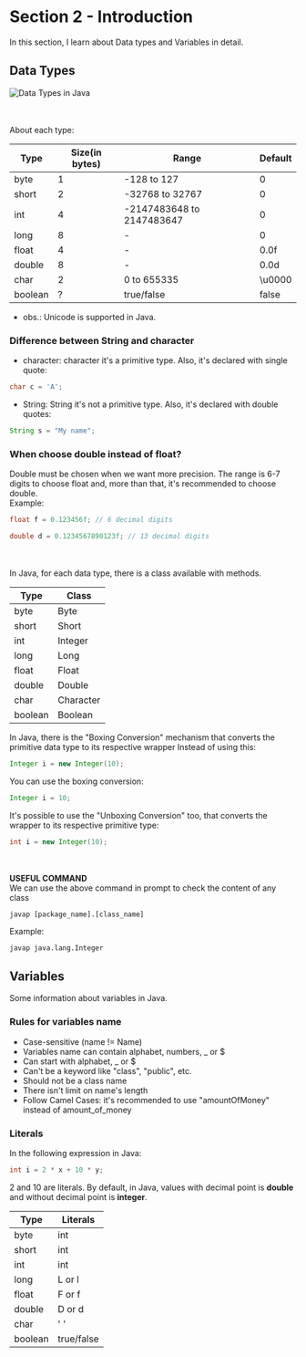 # Section 2 - Introduction
 In this section, I learn about Data types and Variables in detail.
 
## Data Types

![Data Types in Java](https://media.geeksforgeeks.org/wp-content/cdn-uploads/20191105111644/Data-types-in-Java.jpg)

<br><br>
About each type:

| Type    | Size(in bytes) | Range                     | Default |
|---------|----------------|---------------------------|---------|
| byte    | 1              | -128 to 127               | 0       |
| short   | 2              | -32768 to 32767           | 0       |
| int     | 4              | -2147483648 to 2147483647 | 0       |
| long    | 8              | -                         | 0       |
| float   | 4              | -                         | 0.0f    |
| double  | 8              | -                         | 0.0d    |
| char    | 2              | 0 to 655335               | \u0000  |
| boolean | ?              | true/false                | false   |

* obs.: Unicode is supported in Java.

### Difference between String and character
* character: character it's a primitive type. Also, it's declared with single quote:
```java
char c = 'A';    
```

* String: String it's not a primitive type. Also, it's declared with double quotes:
```java
String s = "My name";
```
### When choose double instead of float?
Double must be chosen when we want more precision. The range is 6-7 digits to choose float and, more than that, it's recommended to choose double.
<br> Example:
```java
float f = 0.123456f; // 6 decimal digits

double d = 0.1234567890123f; // 13 decimal digits
```

<br><br>
In Java, for each data type, there is a class available with methods.

| Type    | Class     |
|---------|-----------|
| byte    | Byte      |
| short   | Short     |
| int     | Integer   |
| long    | Long      |
| float   | Float     |
| double  | Double    |
| char    | Character |
| boolean | Boolean   |

In Java, there is the "Boxing Conversion" mechanism that converts the primitive data type to its respective wrapper
Instead of using this:
```java
Integer i = new Integer(10);
```

You can use the boxing conversion:
```java
Integer i = 10;
```

It's possible to use the "Unboxing Conversion" too, that converts the wrapper to its respective primitive type:
```java
int i = new Integer(10);
```
<br><br>
**USEFUL COMMAND**
<br>
We can use the above command in prompt to check the content of any class
```shell
javap [package_name].[class_name]
```
Example:
```shell
javap java.lang.Integer
```

## Variables
Some information about variables in Java.
<br>

### Rules for variables name
* Case-sensitive (name != Name)
* Variables name can contain alphabet, numbers, _ or $
* Can start with alphabet, _ or $
* Can't be a keyword like "class", "public", etc.
* Should not be a class name
* There isn't limit on name's length
* Follow Camel Cases: it's recommended to use "amountOfMoney" instead of amount_of_money


### Literals
In the following expression in Java:
```java
int i = 2 * x + 10 * y;
```
2 and 10 are literals. By default, in Java, values with decimal point is **double** and without decimal point is **integer**.

| Type    | Literals   |
|---------|------------|
| byte    | int        |
| short   | int        |
| int     | int        |
| long    | L or l     |
| float   | F or f     |
| double  | D or d     |
| char    | ' '        |
| boolean | true/false |